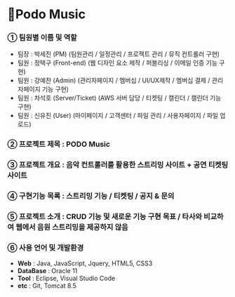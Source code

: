 # 🎵Podo Music


### **① 팀원별 이름 및 역할**
* 팀장 : 박세진 (PM) (팀원관리 / 일정관리 / 프로젝트 관리 / 뮤직 컨트롤러 구현)
* 팀원 : 정택구 (Front-end) (웹 디자인 요소 제작 / 퍼블리싱 / 이메일 인증 기능 구현)
* 팀원 : 강예찬 (Admin) (관리자페이지 / 멤버십 / UI/UX제작 / 멤버십 결제 / 관리자페이지 기능 구현)
* 팀원 : 차석호 (Server/Ticket) (AWS 서버 담당 / 티켓팅 / 캘린더 / 캘린더 기능 구현)
* 팀원 : 신유진 (User) (마이페이지 / 고객센터 / 파일 관리 / 사용자페이지 / 파일 업로드)

### **② 프로젝트 제목** : PODO Music

### **③ 프로젝트 개요** : 음악 컨트롤러를 활용한 스트리밍 사이트 + 공연 티켓팅 사이트

### **④ 구현기능 목록** : 스트리밍 기능 / 티켓팅 / 공지 & 문의

### **⑤ 프로젝트 소개** : CRUD 기능 및 새로운 기능 구현 목표 / 타사와 비교하여 웹에서 음원 스트리밍을 제공하지 않음

### **⑥ 사용 언어 및 개발환경**
* **Web** : Java, JavaScript, Jquery, HTML5, CSS3
* **DataBase** : Oracle 11
* **Tool** : Eclipse, Visual Studio Code
* **etc** : Git, Tomcat 8.5
